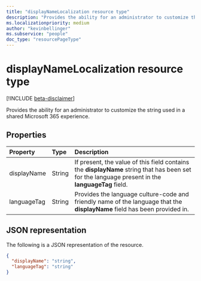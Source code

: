 ```yaml
---
title: "displayNameLocalization resource type"
description: "Provides the ability for an administrator to customize the string used in a shared Microsoft 365 experience."
ms.localizationpriority: medium
author: "kevinbellinger"
ms.subservice: "people"
doc_type: "resourcePageType"
---
```


# displayNameLocalization resource type

[!INCLUDE [beta-disclaimer](../../includes/beta-disclaimer.md)]

Provides the ability for an administrator to customize the string used in a shared Microsoft 365 experience.

## Properties

| Property     | Type        | Description |
|:-------------|:------------|:------------|
|displayName   |String       | If present, the value of this field contains the **displayName** string that has been set for the language present in the **languageTag** field.|
|languageTag   |String       | Provides the language culture-code and friendly name of the language that the **displayName** field has been provided in.                  |

## JSON representation

The following is a JSON representation of the resource.

<!-- {
  "blockType": "resource",
  "optionalProperties": [

  ],
  "@odata.type": "microsoft.graph.displayNameLocalization",
  "baseType": null
}-->

```json
{
  "displayName": "string",
  "languageTag": "string"
}
```

<!-- uuid: 16cd6b66-4b1a-43a1-adaf-3a886856ed98
2019-02-04 14:57:30 UTC -->
<!-- {
  "type": "#page.annotation",
  "description": "displayNameLocalization resource",
  "keywords": "",
  "section": "documentation",
  "tocPath": ""
}-->


